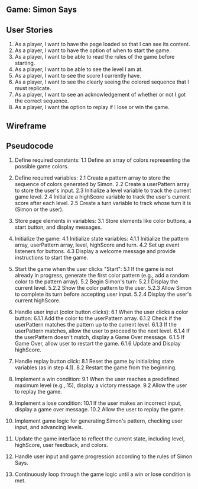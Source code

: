 ## Game: Simon Says

## User Stories
1. As a player, I want to have the page loaded so that I can see its content.
2. As a player, I want to have the option of when to start the game.
3. As a player, I want to be able to read the rules of the game before starting.
4. As a player, I want to be able to see the level I am at.
5. As a player, I want to see the score I currently have.
6. As a player, I want to see the clearly seeing the colored sequence that I must replicate.
7. As a player, I want to see an acknowledgement of whether or not I got the correct sequence.
8. As a player, I want the option to replay if I lose or win the game.

## Wireframe
[](./assets/game-screen.png)

## Pseudocode
1. Define required constants:
   1.1 Define an array of colors representing the possible game colors.

2. Define required variables:
   2.1 Create a pattern array to store the sequence of colors generated by Simon.
   2.2 Create a userPattern array to store the user's input.
   2.3 Initialize a level variable to track the current game level.
   2.4 Initialize a highScore variable to track the user's current score after each level. 
   2.5 Create a turn variable to track whose turn it is (Simon or the user).

3. Store page elements in variables:
   3.1 Store elements like color buttons, a start button, and display messages.

4. Initialize the game:
   4.1 Initialize state variables:
      4.1.1 Initialize the pattern array, userPattern array, level, highScore and turn.
   4.2 Set up event listeners for buttons.
   4.3 Display a welcome message and provide instructions to start the game.

5. Start the game when the user clicks "Start":
   5.1 If the game is not already in progress, generate the first color pattern (e.g., add a random color to the pattern array).
   5.2 Begin Simon's turn:
      5.2.1 Display the current level.
      5.2.2 Show the color pattern to the user.
      5.2.3 Allow Simon to complete its turn before accepting user input.
      5.2.4 Display the user's current highScore.

6. Handle user input (color button clicks):
   6.1 When the user clicks a color button:
      6.1.1 Add the color to the userPattern array.
      6.1.2 Check if the userPattern matches the pattern up to the current level.
      6.1.3 If the userPattern matches, allow the user to proceed to the next level.
      6.1.4 If the userPattern doesn't match, display a Game Over message.
      6.1.5 If Game Over, allow user to restart the game.
      6.1.6 Update and Display highScore.

7. Handle replay button click:
   8.1 Reset the game by initializing state variables (as in step 4.1).
   8.2 Restart the game from the beginning.

8. Implement a win condition:
   9.1 When the user reaches a predefined maximum level (e.g., 15), display a victory message.
   9.2 Allow the user to replay the game.

9. Implement a lose condition:
    10.1 If the user makes an incorrect input, display a game over message.
    10.2 Allow the user to replay the game.

10. Implement game logic for generating Simon's pattern, checking user input, and advancing levels.

11. Update the game interface to reflect the current state, including level, highScore, user feedback, and colors.

12. Handle user input and game progression according to the rules of Simon Says.

13. Continuously loop through the game logic until a win or lose condition is met.
